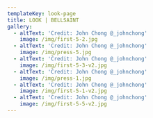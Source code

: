 ```yaml
---
templateKey: look-page
title: LOOK | BELLSAINT
gallery:
  - altText: 'Credit: John Chong @_johnchong'
    image: /img/first-5-2.jpg
  - altText: 'Credit: John Chong @_johnchong'
    image: /img/press-5.jpg
  - altText: 'Credit: John Chong @_johnchong'
    image: /img/first-5-3-v2.jpg
  - altText: 'Credit: John Chong @_johnchong'
    image: /img/press-1.jpg
  - altText: 'Credit: John Chong @_johnchong'
    image: /img/first-5-1-v2.jpg
  - altText: 'Credit: John Chong @_johnchong'
    image: /img/first-5-5-v2.jpg
---
```


